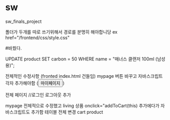 # sw
sw_finals_project

폴더가 두개를 따로 쓰기위해서 경로를 분명히 해야합니당
ex href="/frontend/css/style.css"

#바꿨다.


UPDATE product
SET carbon = 50
WHERE name = "매너스 클랜저 100ml (남성용)";


전체적인 수정사항  (fronted index.html 건들임)
mypage 버튼 바꾸고 자바스크립트 각자 추가해야함 
(<a href="#" onclick="checkLogin()"><button>마이페이지</button></a>)


전체 페이지 
    <script src="/public/js/logincheck.js"></script>  //로그인 로그아웃
추가

mypage 전체적으로 수정했고 living 상품 onclick="addToCart(this) 추가에다가 자바스크립트도 추가함
테이블 전체 변경 cart product